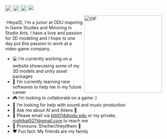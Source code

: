 <img src="(https://raw.githubusercontent.com/nightkat527/nightkat527/main/BunnyHeader1.png)">

<a href="https://www.instagram.com/nightkat527/">
  <img align="left" alt="Kat's Instagram" width="22px" src="https://cdn.jsdelivr.net/npm/simple-icons@v3/icons/instagram.svg" />
</a>
<a href="https://discordapp.com/users/nightkat527#3022">
  <img align="left" alt="Personal Website" width="22px" src="https://cdn.jsdelivr.net/npm/simple-icons@v3/icons/discord.svg" />
</a>
<a href="https://twitter.com/NIGHTMAREKAT">
  <img align="left" alt="Kat's Twitter" width="22px" src="https://cdn.jsdelivr.net/npm/simple-icons@7.7.0/icons/twitter.svg" />
</a>

<br />
<br />

<img align="right" alt="GIF" width="250" height="250" src="https://media.giphy.com/media/clffiicvvmhXrYaAs8/giphy.gif" />

-Heya😊, I'm a junior at ODU majoring in Game Studies and Minoring in Studio Arts. I have a love and passion for 3D modeling and I hope to one day put this passion to work at a video game company. 

- 💻 I’m currently working on a website showcasing some of my 3D models and unity asset packages
- 🎈 I’m currently learning new softwares to help me in my future career
- 🎮 I’m looking to collaborate on a game :)
- 🎹 I’m looking for help with sound and music production
- 💬 Ask me about AI and Aliens 🍄
- 💌 Please email via klitt014@odu.edu or my private, nightkat527@gmail.com to reach me
- 🌸 Pronouns: She/her/they/them 🍓
- ❤️ Fun fact: My friends are my family 
